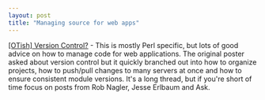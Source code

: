 ```yaml
---
layout: post
title: "Managing source for web apps"
---
```




<a href="http://mathforum.org/epigone/modperl/fralshamquol">[OTish] Version Control?</a> - This is mostly Perl specific, but lots of good advice on how to manage code for web applications. The original poster asked about version control but it quickly branched out into how to organize projects, how to push/pull changes to many servers at once and how to ensure consistent module versions. It's a long thread, but if you're short of time focus on posts from Rob Nagler, Jesse Erlbaum and Ask.


